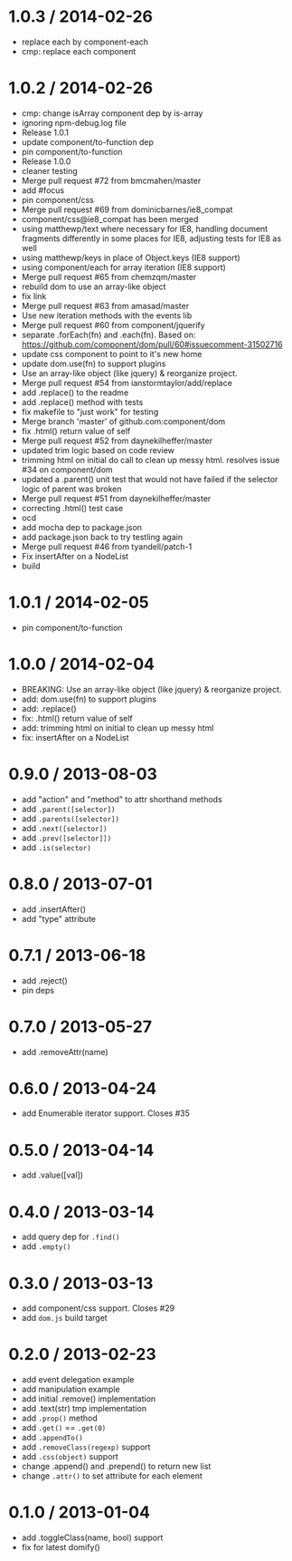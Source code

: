 
1.0.3 / 2014-02-26 
==================

  * replace each by component-each
  * cmp: replace each component

1.0.2 / 2014-02-26 
==================

  * cmp: change isArray component dep by is-array
  * ignoring npm-debug.log file
  * Release 1.0.1
  * update component/to-function dep
  * pin component/to-function
  * Release 1.0.0
  * cleaner testing
  * Merge pull request #72 from bmcmahen/master
  * add #focus
  * pin component/css
  * Merge pull request #69 from dominicbarnes/ie8_compat
  * component/css@ie8_compat has been merged
  * using matthewp/text where necessary for IE8, handling document fragments differently in some places for IE8, adjusting tests for IE8 as well
  * using matthewp/keys in place of Object.keys (IE8 support)
  * using component/each for array iteration (IE8 support)
  * Merge pull request #65 from chemzqm/master
  * rebuild dom to use an array-like object
  * fix link
  * Merge pull request #63 from amasad/master
  * Use new iteration methods with the events lib
  * Merge pull request #60 from component/jquerify
  * separate .forEach(fn) and .each(fn). Based on: https://github.com/component/dom/pull/60#issuecomment-31502716
  * update css component to point to it's new home
  * update dom.use(fn) to support plugins
  * Use an array-like object (like jquery) & reorganize project.
  * Merge pull request #54 from ianstormtaylor/add/replace
  * add .replace() to the readme
  * add .replace() method with tests
  * fix makefile to "just work" for testing
  * Merge branch 'master' of github.com:component/dom
  * fix .html() return value of self
  * Merge pull request #52 from daynekilheffer/master
  * updated trim logic based on code review
  * trimming html on initial do call to clean up messy html. resolves issue #34 on component/dom
  * updated a .parent() unit test that would not have failed if the selector logic of parent was broken
  * Merge pull request #51 from daynekilheffer/master
  * correcting .html() test case
  * ocd
  * add mocha dep to package.json
  * add package.json back to try testling again
  * Merge pull request #46 from tyandell/patch-1
  * Fix insertAfter on a NodeList
  * build

1.0.1 / 2014-02-05
==================

 * pin component/to-function

1.0.0 / 2014-02-04
==================

 * BREAKING: Use an array-like object (like jquery) & reorganize project.
 * add: dom.use(fn) to support plugins
 * add: .replace()
 * fix: .html() return value of self
 * add: trimming html on initial to clean up messy html
 * fix: insertAfter on a NodeList

0.9.0 / 2013-08-03
==================

 * add "action" and "method" to attr shorthand methods
 * add `.parent([selector])`
 * add `.parents([selector])`
 * add `.next([selector])`
 * add `.prev([selector]])`
 * add `.is(selector)`

0.8.0 / 2013-07-01
==================

 * add .insertAfter()
 * add "type" attribute

0.7.1 / 2013-06-18
==================

 * add .reject()
 * pin deps

0.7.0 / 2013-05-27
==================

 * add .removeAttr(name)

0.6.0 / 2013-04-24
==================

  * add Enumerable iterator support. Closes #35

0.5.0 / 2013-04-14
==================

  * add .value([val])

0.4.0 / 2013-03-14
==================

  * add query dep for `.find()`
  * add `.empty()`

0.3.0 / 2013-03-13
==================

  * add component/css support. Closes #29
  * add `dom.js` build target

0.2.0 / 2013-02-23
==================

  * add event delegation example
  * add manipulation example
  * add initial .remove() implementation
  * add .text(str) tmp implementation
  * add `.prop()` method
  * add `.get()` == `.get(0)`
  * add `.appendTo()`
  * add `.removeClass(regexp)` support
  * add `.css(object)` support
  * change .append() and .prepend() to return new list
  * change `.attr()` to set attribute for each element

0.1.0 / 2013-01-04
==================

  * add .toggleClass(name, bool) support
  * fix for latest domify()

